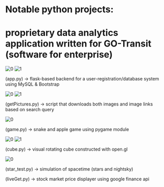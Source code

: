 # Notable python projects:

# proprietary data analytics application written for GO-Transit (software for enterprise)

![0](https://i.imgur.com/RKYvanv.png)
![1](https://i.imgur.com/RQsGPlC.png)

(app.py) -> flask-based backend for a user-registration/database system using MySQL & Bootstrap

![0](https://i.imgur.com/8o5FVs7.png)
![1](https://i.imgur.com/Mth4Pg6.png)

(getPictures.py) -> script that downloads both images and image links based on search query

![0](https://i.imgur.com/82h5D4c.jpg)

(game.py) -> snake and apple game using pygame module

![0](https://i.imgur.com/D5cVBdA.png)
![1](https://i.imgur.com/gGZ9oHP.png)

(cube.py) -> visual rotating cube constructed with open.gl

![0](https://i.imgur.com/7GVD7i9.png)

(star_test.py) -> simulation of spacetime (stars and nightsky)

(liveGet.py) -> stock market price displayer using google finance api
